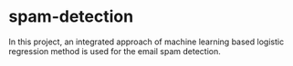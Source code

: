 # spam-detection

In this project, an integrated approach of machine learning based logistic regression method is used for the email spam detection.

